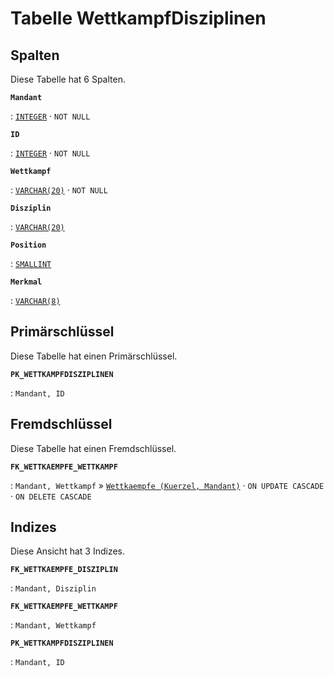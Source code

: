 # Tabelle **WettkampfDisziplinen**



## Spalten

Diese Tabelle hat 6 Spalten.

**`Mandant`**

:   [`INTEGER`](https://firebirdsql.org/file/documentation/html/en/refdocs/fblangref40/firebird-40-language-reference.html#fblangref40-datatypes-inttypes) · `NOT NULL`

    

**`ID`**

:   [`INTEGER`](https://firebirdsql.org/file/documentation/html/en/refdocs/fblangref40/firebird-40-language-reference.html#fblangref40-datatypes-inttypes) · `NOT NULL`

    

**`Wettkampf`**

:   [`VARCHAR(20)`](https://firebirdsql.org/file/documentation/html/en/refdocs/fblangref40/firebird-40-language-reference.html#fblangref40-datatypes-chartypes) · `NOT NULL`

    

**`Disziplin`**

:   [`VARCHAR(20)`](https://firebirdsql.org/file/documentation/html/en/refdocs/fblangref40/firebird-40-language-reference.html#fblangref40-datatypes-chartypes)

    

**`Position`**

:   [`SMALLINT`](https://firebirdsql.org/file/documentation/html/en/refdocs/fblangref40/firebird-40-language-reference.html#fblangref40-datatypes-inttypes)

    

**`Merkmal`**

:   [`VARCHAR(8)`](https://firebirdsql.org/file/documentation/html/en/refdocs/fblangref40/firebird-40-language-reference.html#fblangref40-datatypes-chartypes)

    

## Primärschlüssel

Diese Tabelle hat einen Primärschlüssel.

**`PK_WETTKAMPFDISZIPLINEN`**

:   `Mandant, ID`

    

## Fremdschlüssel

Diese Tabelle hat einen Fremdschlüssel.

**`FK_WETTKAEMPFE_WETTKAMPF`**

:   `Mandant, Wettkampf` » [`Wettkaempfe (Kuerzel, Mandant)`](../../tables/wettkaempfe) · `ON UPDATE CASCADE` · `ON DELETE CASCADE`

    

## Indizes

Diese Ansicht hat 3 Indizes.

**`FK_WETTKAEMPFE_DISZIPLIN`**

:   `Mandant, Disziplin`

    

**`FK_WETTKAEMPFE_WETTKAMPF`**

:   `Mandant, Wettkampf`

    

**`PK_WETTKAMPFDISZIPLINEN`**

:   `Mandant, ID`

    
